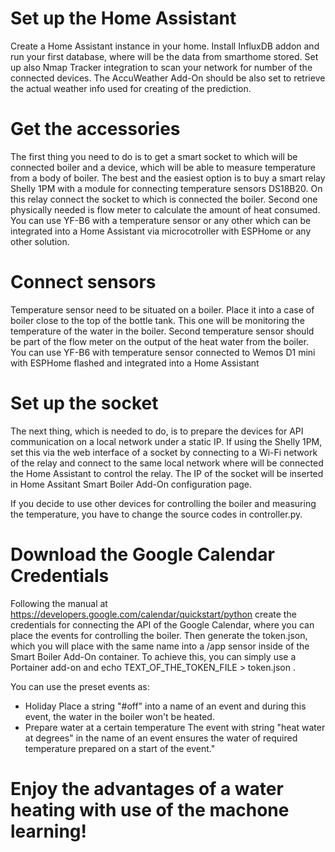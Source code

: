 
# Set up the Home Assistant
Create a Home Assistant instance in your home. Install InfluxDB addon and run your first database, where will be the data from smarthome stored.
Set up also Nmap Tracker integration to scan your network for number of the connected devices.
The AccuWeather Add-On should be also set to retrieve the actual weather info used for creating of the prediction.

# Get the accessories
The first thing you need to do is to get a smart socket to which will be connected boiler and a device, which will be able to measure temperature from a body of boiler. 
The best and the easiest option is to buy a smart relay Shelly 1PM with a module for connecting temperature sensors DS18B20. On this relay connect the socket to which is connected the boiler.
Second one physically needed is flow meter to calculate the amount of heat consumed. You can use YF-B6 with a temperature sensor or any other which can be integrated into a Home Assistant via microcotroller with ESPHome or any other solution. 

# Connect sensors
Temperature sensor need to be situated on a boiler. Place it into a case of boiler close to the top of the bottle tank. This one will be monitoring the temperature of the water in the boiler. 
Second temperature sensor should be part of the flow meter on the output of the heat water from the boiler. You can use YF-B6 with temperature sensor connected to Wemos D1 mini with ESPHome flashed and integrated into a Home Assistant

# Set up the socket
The next thing, which is needed to do, is to prepare the devices for API communication on a local network under a static IP. If using the Shelly 1PM, set this via the web interface of a socket by connecting to a Wi-Fi network of the relay and connect to the same local network where will be connected the Home Assistant to control the relay. 
The IP of the socket will be inserted in Home Assitant Smart Boiler Add-On configuration page.

If you decide to use other devices for controlling the boiler and measuring the temperature, you have to change the source codes in controller.py.

# Download the Google Calendar Credentials
Following the manual at https://developers.google.com/calendar/quickstart/python create the credentials for connecting the API of the Google Calendar, where you can place the events for controlling the boiler. Then generate the token.json, which you will place with the same name into a /app sensor inside of the Smart Boiler Add-On container. To achieve this, you can simply use a Portainer add-on and echo TEXT_OF_THE_TOKEN_FILE > token.json .

You can use the preset events as:
- Holiday
Place a string "#off" into a name of an event and during this event, the water in the boiler won't be heated.
- Prepare water at a certain temperature
The event with string "heat water at <number> degrees" in the name of an event ensures the water of required temperature prepared on a start of the event."


# Enjoy the advantages of a water heating with use of the machone learning!
